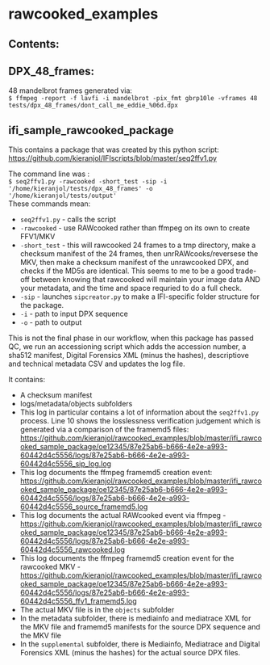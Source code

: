 # rawcooked_examples

Contents:
----------
DPX_48_frames:
-
 48 mandelbrot frames generated via:  
` $ ffmpeg -report -f lavfi -i mandelbrot -pix_fmt gbrp10le -vframes 48 tests/dpx_48_frames/dont_call_me_eddie_%06d.dpx 
`

ifi_sample_rawcooked_package
-
This contains a package that was created by this python script: https://github.com/kieranjol/IFIscripts/blob/master/seq2ffv1.py  

The command line was :  
`$ seq2ffv1.py -rawcooked -short_test -sip -i '/home/kieranjol/tests/dpx_48_frames' -o '/home/kieranjol/tests/output' `  
These commands mean:  
* `seq2ffv1.py` - calls the script
* `-rawcooked` - use RAWcooked rather than ffmpeg on its own to create FFV1/MKV
* `-short_test` - this will rawcooked 24 frames to a tmp directory, make a checksum manifest of the 24 frames, then unrRAWcooks/reversese the MKV, then make a checksum manifest of the unrawcooked DPX, and checks if the MD5s are identical. This seems to me to be a good trade-off between knowing that rawcooked will maintain your image data AND your metadata, and the time and space requried to do a full check.
* `-sip` - launches `sipcreator.py` to make a IFI-specific folder structure for the package.  
* `-i` - path to input DPX sequence
* `-o` - path to output 

This is not the final phase in our workflow, when this package has passed QC, we run an accessioning script which adds the accession number, a sha512 manifest, Digital Forensics XML (minus the hashes), descriptiove and technical metadata CSV and updates the log file.

It contains:  
* A checksum manifest
* logs/metadata/objects subfolders
* This log in particular contains a lot of information about the `seq2ffv1.py` process. Line 10 shows the losslessness verification judgement which is generated via a comparison of the framemd5 files: https://github.com/kieranjol/rawcooked_examples/blob/master/ifi_rawcooked_sample_package/oe12345/87e25ab6-b666-4e2e-a993-60442d4c5556/logs/87e25ab6-b666-4e2e-a993-60442d4c5556_sip_log.log
* This log documents the ffmpeg framemd5 creation event: https://github.com/kieranjol/rawcooked_examples/blob/master/ifi_rawcooked_sample_package/oe12345/87e25ab6-b666-4e2e-a993-60442d4c5556/logs/87e25ab6-b666-4e2e-a993-60442d4c5556_source_framemd5.log
* This log documents the actual RAWcooked event via ffmpeg - https://github.com/kieranjol/rawcooked_examples/blob/master/ifi_rawcooked_sample_package/oe12345/87e25ab6-b666-4e2e-a993-60442d4c5556/logs/87e25ab6-b666-4e2e-a993-60442d4c5556_rawcooked.log
* This log documents the ffmpeg framemd5 creation event for the rawcooked MKV - https://github.com/kieranjol/rawcooked_examples/blob/master/ifi_rawcooked_sample_package/oe12345/87e25ab6-b666-4e2e-a993-60442d4c5556/logs/87e25ab6-b666-4e2e-a993-60442d4c5556_ffv1_framemd5.log
* The actual MKV file is in the `objects` subfolder
* In the metadata subfolder, there is mediainfo and mediatrace XML for the MKV file and framemd5 manifests for the source DPX sequence and the MKV file
* In the `supplemental` subfolder, there is Mediainfo, Mediatrace and Digital Forensics XML (minus the hashes) for the actual source DPX files.

